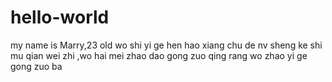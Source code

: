 # hello-world

my name is Marry,23 old
wo shi yi ge hen hao xiang chu de nv sheng
ke shi mu qian wei zhi ,wo hai mei zhao dao gong zuo
qing rang wo zhao yi ge gong zuo ba 
